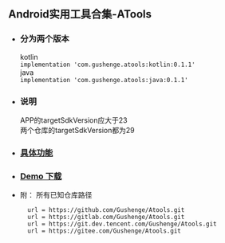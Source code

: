 ## Android实用工具合集-ATools

- ### 分为两个版本
     kotlin  
        `implementation 'com.gushenge.atools:kotlin:0.1.1' `  
     java  
        `implementation 'com.gushenge.atools:java:0.1.1'`
        
- ### 说明
    APP的targetSdkVersion应大于23  
    两个仓库的targetSdkVersion都为29
    

- ### [具体功能](https://github.com/Gushenge/Atools/wiki)
- ### [Demo 下载](http://linzi.gushenge.com/Atools.apk)
- 附：
所有已知仓库路径
        
	    url = https://github.com/Gushenge/Atools.git
	    url = https://gitlab.com/Gushenge/Atools.git
	    url = https://git.dev.tencent.com/Gushenge/Atools.git
	    url = https://gitee.com/Gushenge/Atools.git